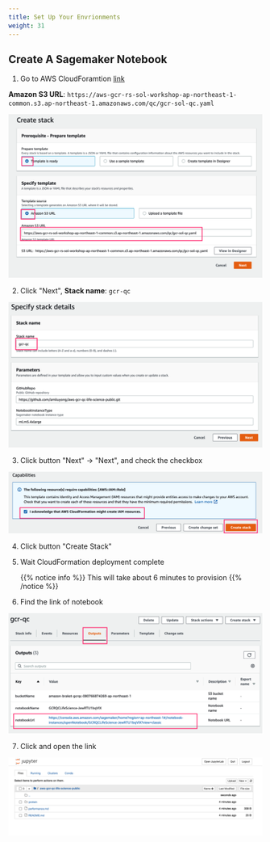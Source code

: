 ```yaml
---
title: Set Up Your Envrionments
weight: 31
---
```


## Create A Sagemaker Notebook

1. Go to AWS CloudForamtion [link](https://ap-northeast-1.console.aws.amazon.com/cloudformation/home?region=ap-northeast-1#/stacks/create/template)

 **Amazon S3 URL**: `https://aws-gcr-rs-sol-workshop-ap-northeast-1-common.s3.ap-northeast-1.amazonaws.com/qc/gcr-sol-qc.yaml`


 ![CloudForamtion Create](/images/qc-setup-cf-s3url.png)


2. Click "Next",  **Stack name**: `gcr-qc`

 ![CloudForamtion Name](/images/qc-cf-name.png)


3. Click button "Next" -> "Next", and check the checkbox

 ![CloudForamtion checkbox](/images/qc-cf-checkbox.png)

4. Click button "Create Stack"


5. Wait CloudFormation deployment complete
   
   {{% notice info %}}
   This will take about 6 minutes to provision
   {{% /notice %}} 

6. Find the link of notebook

 ![CloudForamtion output](/images/qc-cf-nblink.png)

7. Click and open the link

 ![Notebook](/images/qc-notebook.png)

